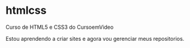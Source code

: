 # htmlcss
 Curso de HTML5 e CSS3 do CursoemVideo

 Estou aprendendo a criar sites e agora vou gerenciar meus repositorios.
